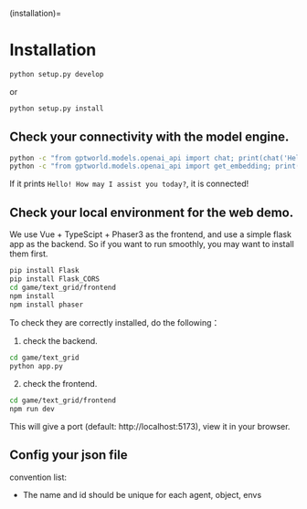 
(installation)=


# Installation

```bash
python setup.py develop
```
or
```bash
python setup.py install
```


## Check your connectivity with the model engine.

```bash
python -c "from gptworld.models.openai_api import chat; print(chat('Hello'))"
python -c "from gptworld.models.openai_api import get_embedding; print(get_embedding('Hello'))"
```
If it prints `Hello! How may I assist you today?`, it is connected!


## Check your local environment for the web demo.
We use Vue + TypeScipt + Phaser3 as the frontend, and use a simple flask app as
 the backend. So if you want to run smoothly, you may want to install them first.


```bash
pip install Flask
pip install Flask_CORS
cd game/text_grid/frontend
npm install
npm install phaser
```

To check they are correctly installed, do the following：
1. check the backend.
```bash
cd game/text_grid
python app.py
```
2. check the frontend.
```bash
cd game/text_grid/frontend
npm run dev
```
This will give a port (default: http://localhost:5173), view it in your browser.



## Config your json file

convention list:

- The name and id should be unique for each agent, object, envs
  


